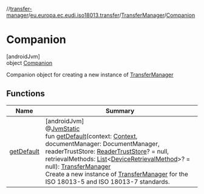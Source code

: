 //[transfer-manager](../../../../index.md)/[eu.europa.ec.eudi.iso18013.transfer](../../index.md)/[TransferManager](../index.md)/[Companion](index.md)

# Companion

[androidJvm]\
object [Companion](index.md)

Companion object for creating a new instance of [TransferManager](../index.md)

## Functions

| Name | Summary |
|---|---|
| [getDefault](get-default.md) | [androidJvm]<br>@[JvmStatic](https://kotlinlang.org/api/latest/jvm/stdlib/kotlin.jvm/-jvm-static/index.html)<br>fun [getDefault](get-default.md)(context: [Context](https://developer.android.com/reference/kotlin/android/content/Context.html), documentManager: DocumentManager, readerTrustStore: [ReaderTrustStore](../../../eu.europa.ec.eudi.iso18013.transfer.readerauth/-reader-trust-store/index.md)? = null, retrievalMethods: [List](https://kotlinlang.org/api/latest/jvm/stdlib/kotlin.collections/-list/index.html)&lt;[DeviceRetrievalMethod](../../../eu.europa.ec.eudi.iso18013.transfer.engagement/-device-retrieval-method/index.md)&gt;? = null): [TransferManager](../index.md)<br>Create a new instance of [TransferManager](../index.md) for the ISO 18013-5 and ISO 18013-7 standards. |
